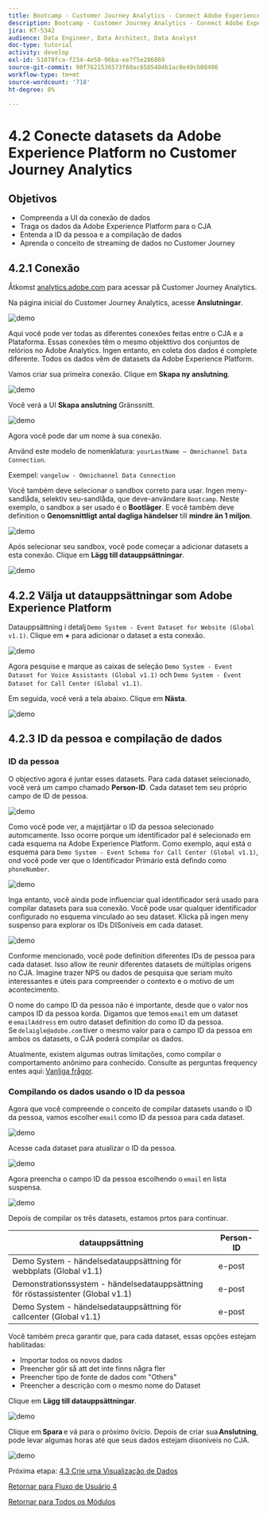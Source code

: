 ```yaml
---
title: Bootcamp - Customer Journey Analytics - Connect Adobe Experience Platform Datasets in Customer Journey Analytics - Brasilien
description: Bootcamp - Customer Journey Analytics - Connect Adobe Experience Platform Datasets in Customer Journey Analytics - Brasilien
jira: KT-5342
audience: Data Engineer, Data Architect, Data Analyst
doc-type: tutorial
activity: develop
exl-id: 51078fca-f234-4e50-96ba-ee7f5e286869
source-git-commit: 90f7621536573f60ac6585404b1ac0e49cb08496
workflow-type: tm+mt
source-wordcount: '718'
ht-degree: 0%

---
```


# 4.2 Conecte datasets da Adobe Experience Platform no Customer Journey Analytics

## Objetivos

- Compreenda a UI da conexão de dados
- Traga os dados da Adobe Experience Platform para o CJA
- Entenda a ID da pessoa e a compilação de dados
- Aprenda o conceito de streaming de dados no Customer Journey

## 4.2.1 Conexão

Åtkomst [analytics.adobe.com](https://analytics.adobe.com) para acessar på Customer Journey Analytics.

Na página inicial do Customer Journey Analytics, acesse **Anslutningar**.

![demo](./images/cja2.png)

Aqui você pode ver todas as diferentes conexões feitas entre o CJA e a Plataforma. Essas conexões têm o mesmo objekttivo dos conjuntos de relórios no Adobe Analytics. Ingen entanto, en coleta dos dados é complete diferente. Todos os dados vêm de datasets da Adobe Experience Platform.

Vamos criar sua primeira conexão. Clique em **Skapa ny anslutning**.

![demo](./images/cja4.png)

Você verá a UI **Skapa anslutning** Gränssnitt.

![demo](./images/cja5.png)

Agora você pode dar um nome à sua conexão.

Använd este modelo de nomenklatura: `yourLastName – Omnichannel Data Connection`.

Exempel: `vangeluw - Omnichannel Data Connection`

Você também deve selecionar o sandbox correto para usar. Ingen meny-sandlåda, selektiv seu-sandlåda, que deve-användare `Bootcamp`. Neste exemplo, o sandbox a ser usado é o **Bootläger**. E você também deve definition o **Genomsnittligt antal dagliga händelser** till **mindre än 1 miljon**.

![demo](./images/cjasb.png)

Após selecionar seu sandbox, você pode começar a adicionar datasets a esta conexão. Clique em **Lägg till datauppsättningar**.

![demo](./images/cjasb1.png)

## 4.2.2 Välja ut datauppsättningar som Adobe Experience Platform

Datauppsättning i detalj `Demo System - Event Dataset for Website (Global v1.1)`. Clique em **+** para adicionar o dataset a esta conexão.

![demo](./images/cja7.png)

Agora pesquise e marque as caixas de seleção `Demo System - Event Dataset for Voice Assistants (Global v1.1)` och `Demo System - Event Dataset for Call Center (Global v1.1)`.

Em seguida, você verá a tela abaixo. Clique em **Nästa**.

![demo](./images/cja9.png)

## 4.2.3 ID da pessoa e compilação de dados

### ID da pessoa

O objectivo agora é juntar esses datasets. Para cada dataset selecionado, você verá um campo chamado **Person-ID**. Cada dataset tem seu próprio campo de ID de pessoa.

![demo](./images/cja11.png)

Como você pode ver, a majstjärtar o ID da pessoa selecionado automcamente. Isso ocorre porque um identificador pal é selecionado em cada esquema na Adobe Experience Platform. Como exemplo, aqui está o esquema para `Demo System - Event Schema for Call Center (Global v1.1)`, ond você pode ver que o Identificador Primário está defindo como `phoneNumber`.

![demo](./images/cja13.png)

Inga entanto, você ainda pode influenciar qual identificador será usado para compilar datasets para sua conexão. Você pode usar qualquer identificador configurado no esquema vinculado ao seu dataset. Klicka på ingen meny suspenso para explorar os IDs DISoníveis em cada dataset.

![demo](./images/cja14.png)

Conforme mencionado, você pode definition diferentes IDs de pessoa para cada dataset. Isso allow ite reunir diferentes datasets de múltiplas origens no CJA. Imagine trazer NPS ou dados de pesquisa que seriam muito interessantes e úteis para compreender o contexto e o motivo de um acontecimento.

O nome do campo ID da pessoa não é importante, desde que o valor nos campos ID da pessoa korda. Digamos que temos `email` em um dataset e `emailAddress` em outro dataset definition do como ID da pessoa. Se `delaigle@adobe.com` tiver o mesmo valor para o campo ID da pessoa em ambos os datasets, o CJA poderá compilar os dados.

Atualmente, existem algumas outras limitações, como compilar o comportamento anônimo para conhecido. Consulte as perguntas frequency entes aqui: [Vanliga frågor](https://experienceleague.adobe.com/docs/analytics-platform/using/cja-overview/cja-faq.html).


### Compilando os dados usando o ID da pessoa

Agora que você compreende o conceito de compilar datasets usando o ID da pessoa, vamos escolher `email` como ID da pessoa para cada dataset.

![demo](./images/cja15.png)

Acesse cada dataset para atualizar o ID da pessoa.

![demo](./images/cja12a.png)

Agora preencha o campo ID da pessoa escolhendo o `email` en lista suspensa.

![demo](./images/cja17.png)

Depois de compilar os três datasets, estamos prtos para continuar.

| datauppsättning | Person-ID |
| ----------------- |-------------| 
| Demo System - händelsedatauppsättning för webbplats (Global v1.1) | e-post |
| Demonstrationssystem - händelsedatauppsättning för röstassistenter (Global v1.1) | e-post |
| Demo System - händelsedatauppsättning för callcenter (Global v1.1) | e-post |

Você também preca garantir que, para cada dataset, essas opções estejam habilitadas:

- Importar todos os novos dados
- Preencher gör så att det inte finns några fler
- Preencher tipo de fonte de dados com &quot;Others&quot;
- Preencher a descrição com o mesmo nome do Dataset

Clique em **Lägg till datauppsättningar**.

![demo](./images/cja16.png)

Clique em **Spara** e vá para o próximo övício. Depois de criar sua **Anslutning**, pode levar algumas horas até que seus dados estejam disoníveis no CJA.

![demo](./images/cja20.png)

Próxima etapa: [4.3 Crie uma Visualização de Dados](./ex3.md)

[Retornar para Fluxo de Usuário 4](./uc4.md)

[Retornar para Todos os Módulos](./../../overview.md)
